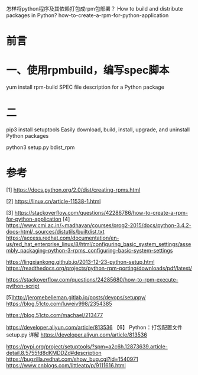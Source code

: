 怎样将python程序及其依赖打包成rpm包部署？
How to build and distribute packages in Python?
how-to-create-a-rpm-for-python-application
# 前言

# 一、使用rpmbuild，编写spec脚本
yum install rpm-build
       SPEC file description for a Python package

# 二


pip3 install setuptools
Easily download, build, install, upgrade, and uninstall Python packages


python3 setup.py bdist_rpm




# 参考
[1] https://docs.python.org/2.0/dist/creating-rpms.html

[2] https://linux.cn/article-11538-1.html

[3] https://stackoverflow.com/questions/42286786/how-to-create-a-rpm-for-python-application
[4] https://www.cmi.ac.in/~madhavan/courses/prog2-2015/docs/python-3.4.2-docs-html/_sources/distutils/builtdist.txt
 https://access.redhat.com/documentation/en-us/red_hat_enterprise_linux/8/html/configuring_basic_system_settings/assembly_packaging-python-3-rpms_configuring-basic-system-settings

https://lingxiankong.github.io/2013-12-23-python-setup.html
https://readthedocs.org/projects/python-rpm-porting/downloads/pdf/latest/

https://stackoverflow.com/questions/24285680/how-to-rpm-execute-python-script

[5]http://jeromebelleman.gitlab.io/posts/devops/setuppy/
https://blog.51cto.com/luweiv998/2354385 	

https://blog.51cto.com/machael/213477 

https://developer.aliyun.com/article/813536
【6】 Python：打包配置文件 setup.py 详解
 https://developer.aliyun.com/article/813536

 https://pypi.org/project/setuptools/?spm=a2c6h.12873639.article-detail.8.5755fd8dKMDDZd#description
https://bugzilla.redhat.com/show_bug.cgi?id=1540971
https://www.cnblogs.com/littleatp/p/9111616.html